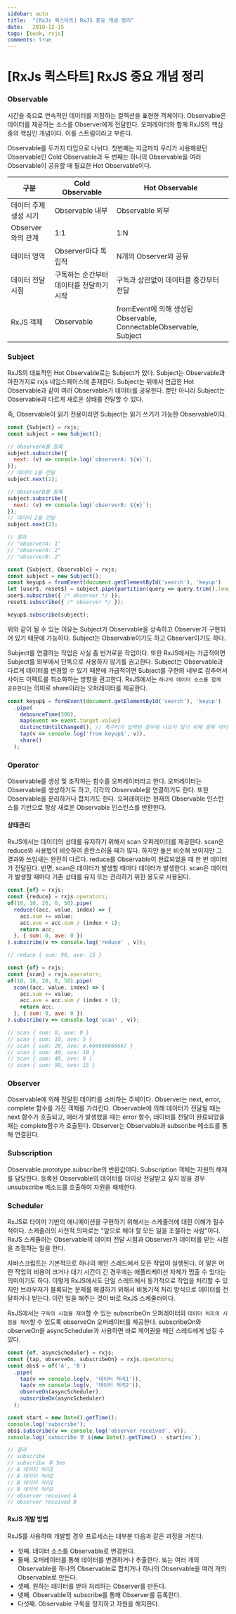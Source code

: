 ```yaml
---
sidebar: auto
title:  "[RxJs 퀵스타트] RxJS 중요 개념 정리"
date:   2018-12-15
tags: [book, rxjs]
comments: true
---
```

# [RxJs 퀵스타트] RxJS 중요 개념 정리
### Observable
시간을 축으로 연속적인 데이터를 저장하는 컬렉션을 표현한 객체이다. Observable은 데이터를 제공하는 소스를 Observer에게 전달한다.
오퍼레이터와 함께 RxJS의 핵심중의 핵심인 개념이다. 이를 스트림이라고 부른다.

Observable를 두가지 타입으로 나뉘다. 첫번째는 지금까지 우리가 사용해왔던 Observable인 Cold Observable과
두 번째는 하나의 Observable을 여러 Observable이 공유할 때 필요한 Hot Observable이다.

| 구분                  | Cold Observable                          | Hot Observable                                                     |
|-----------------------|------------------------------------------|--------------------------------------------------------------------|
| 데이터 주제 생성 시기 | Observable 내부                          | Observable 외부                                                    |
| Observer와의 관계     | 1:1                                      | 1:N                                                                |
| 데이터 영역           | Observer마다 독립적                      | N개의 Observer와 공유                                              |
| 데이터 전달 시점      | 구독하는 순간부터 데이터를 전달하기 시작 | 구독과 상관없이 데이터를 중간부터 전달                             |
| RxJS 객체             | Observable                               | fromEvent에 의해 생성된 Observable, ConnectableObservable, Subject |

### Subject
RxJS의 대표적인 Hot Observable로는 Subject가 있다. Subject는 Observable과 마찬가지로 rxjs 네임스페이스에 존재한다.
Subject는 위에서 언급한 Hot Observable과 같이 여러 Observable가 데이터를 공유한다.
뿐만 아니라 Subject는 Observable과 다르게 새로운 상태를 전달할 수 있다.

즉, Observable이 읽기 전용이라면 Subject는 읽기 쓰기가 가능한 Observable이다.

```js
const {Subject} = rxjs;
const subject = new Subject();

// observerA를 등록
subject.subscribe({
  next: (v) => console.log(`observerA: ${v}`);
});
// 데이터 1을 전달
subject.next(1);

// observerB를 등록
subject.subscribe({
  next: (v) => console.log(`observerB: ${v}`);
});
// 데이터 2을 전달
subject.next(2);

// 결과
// "observerA: 1"
// "observerA: 2"
// "observerB: 2"
```

```js
const {Subject, Observable} = rxjs;
const subject = new Subject();
const keyup$ = fromEvent(document.getElementById('search'), 'keyup')
let [user$, reset$] = subject.pipe(partition(query => query.trim().length > 0));
user$.subscribe({ /* observer */ });
reset$.subscribe({ /* observer */ });

keyup$.subscribe(subject);
```

위와 같이 될 수 있는 이유는 Subject가 Observable을 상속하고 Observer가 구현되어 있기 때문에 가능하다. Subject는 Observable이기도 하고 Observer이기도 하다.

Subject를 연결하는 작업은 사실 좀 번거로운 작업이다. 또한 RxJS에서는 가급적이면 Subject를 외부에서 단독으로 사용하지 않기를 권고한다.
Subject는 Observable과 다르게 데이터를 변경할 수 있기 때문에 가급적이면 Subject를 구현의 내부로 감추어서 사이드 이펙트를 최소화하는 방향을 권고한다. RxJS에서는 `하나의 데이터 소스를 함께 공유한다`는 의미로 share이라는 오퍼레이터를 제공한다.

```js
const keyup$ = formEvent(document.getElementById('search'), 'keyup')
  .pipe(
    debounceTime(300),
    map(event => event.target.value)
    distinctUntilChanged(), // 특수티가 입력된 경우에 나오지 않기 위해 중복 데이터 처리
    tap(v => console.log('from keyup$', v)),
    share()
  );
```

### Operator
Observable를 생성 및 조작하는 함수를 오퍼레이터라고 한다. 오퍼레이터는 Observable를 생성하기도 하고, 각각의 Observable을 연결하기도 한다.
또한 Observable을 분리하거나 합치기도 한다. 오퍼레이터는 현재의 Observable 인스턴스를 기반으로 항상 새로운 Observable 인스턴스를 반환한다.

#### 상태관리
RxJS에서는 데이터의 상태를 유지하기 위해서 scan 오퍼레이터를 제공한다.
scan은 reduce와 사용법이 비슷하여 혼란스러울 때가 많다. 하지만 둘은 비슷해 보이지만 그 결과와 쓰임새는 완전히 다르다.
reduce를 Observable이 완료되었을 때 한 번 데이터가 전달된다. 반면, scan은 데이터가 발생할 때마다 데이터가 발생한다.
scan은 데이터가 발생할 때마다 기존 상태를 유지 또는 관리하기 위한 용도로 사용된다.

```js
const {of} = rxjs;
const {reduce} = rxjs.operators;
of(10, 10, 20, 0, 50).pipe(
  reduce((acc, value, index) => {
    acc.sum += value;
    acc.ave = acc.sum / (index + 1);
    return acc;
  }, { sum: 0, ave: 0 })
).subscribe(v => console.log('reduce' , v));

// reduce { sum: 90, ave: 15 }
```

```js
const {of} = rxjs;
const {scan} = rxjs.operators;
of(10, 10, 20, 0, 50).pipe(
  scan((acc, value, index) => {
    acc.sum += value;
    acc.ave = acc.sum / (index + 1);
    return acc;
  }, { sum: 0, ave: 0 })
).subscribe(v => console.log('scan' , v));

// scan { sum: 0, ave: 0 }
// scan { sum: 10, ave: 5 }
// scan { sum: 20, ave: 6.666666666667 }
// scan { sum: 40, ave: 10 }
// scan { sum: 40, ave: 8 }
// scan { sum: 90, ave: 15 }
```

### Observer
Observable에 의해 전달된 데이터를 소비하는 주체이다. Observer는 next, error, complete 함수를 가진 객체를 가리킨다.
Observable에 의해 데이터가 전달될 때는 next 함수가 호출되고, 에러가 발생했을 때는 error 함수,
데이터를 전달이 완료되었을 때는 complete함수가 호출된다. Observer는 Observable과 subscribe 메소드를 통해 연결된다.

### Subscription
Observable.prototype.subscribe의 반환값이다. Subscription 객체는 자원의 해제를 담당한다.
등록된 Observable의 데이터를 더이상 전달받고 싶지 않을 경우 unsubscribe 메소드를 호출하여 자원을 해제한다.

### Scheduler
RxJS로 타이머 기반의 애니메이션을 구현하기 위해서는 스케줄러에 대한 이해가 필수적이다. 스케줄러의 사전적 의미로는 "앞으로 해야 할 모든 일을 조절하는 사람"이다. RxJS 스케줄러는 Observable의 데이터 전달 시점과 Observer가 데이터를 받는 시점을 조절하는 일을 한다.

자바스크립트는 기본적으로 하나의 메인 스레드에서 모든 작업이 실행된다. 이 말은 어떤 작업의 비용이 크거나 대기 시간이 긴 경우에는
애플리케이션 자체가 멈출 수 있다는 의미이기도 하다. 이렇게 RxJS에서도 단일 스레드에서 동기적으로 작업을 처리할 수 있지만 브라우저가
블록되는 문제를 해결하기 위해서 비동기적 처리 방식으로 데이터를 전달하거나 받는다. 이런 일을 해주는 것이 바로 RxJS 스케줄러이다.

RxJS에서는 `구독의 시점을 제어`할 수 있는 subscribeOn 오퍼레이터와 `데이터 처리의 시점을 제어`할 수 있도록 observeOn 오퍼레이터를 제공한다. subscribeOn와 observeOn을 asyncScheduler과 사용하면 바로 제어권을 메인 스레드에게 넘길 수 있다.

```js
const {of, asyncScheduler} = rxjs;
const {tap, observeOn, subscribeOn} = rxjs.operators;
const obs$ = of('A', 'B')
  .pipe(
    tap(v => console.log(v, '데이터 처리1')),
    tap(v => console.log(v, '데이터 처리2')),
    observeOn(asyncScheduler),
    subscribeOn(asyncScheduler)
  );

const start = new Date().getTime();
console.log('subscribe');
obs$.subscribe(v => console.log('observer received', v));
console.log(`subscribe 후 ${new Date().getTime() - start}ms`);

// 결과
// subscribe
// subscribe 후 5ms
// A 데이터 처리1
// A 데이터 처리2
// B 데이터 처리1
// B 데이터 처리2
// observer received A
// observer received B
```

#### RxJS 개발 방법
RxJS를 사용하여 개발할 경우 프로세스는 대부분 다음과 같은 과정을 거친다.
- 첫째. 데이터 소스를 Observable로 변경한다.
- 둘째. 오퍼레이터를 통해 데이터를 변경하거나 추출한다. 또는 여러 개의 Observable을 하나의 Observable로 합치거나 하나의
Observable을 여러 개의 Observable로 만든다.
- 셋째. 원하는 데이터를 받아 처리하는 Observer를 만든다.
- 넷째. Observable의 subscribe를 통해 Observer를 등록한다.
- 다섯째. Observable 구독을 정지하고 자원을 해지한다.
